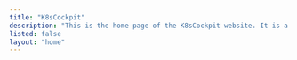 ```yaml
---
title: "K8sCockpit"
description: "This is the home page of the K8sCockpit website. It is a website that provides information about Kubernetes, Cloud Native, DevOps, and other related topics."
listed: false
layout: "home"
---
```

